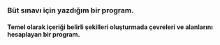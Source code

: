 ### Büt sınavı için yazdığım bir program.
#### Temel olarak içeriği belirli şekilleri oluşturmada çevreleri ve alanlarını hesaplayan bir program.
